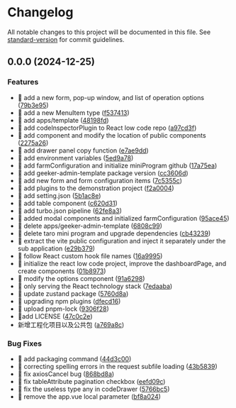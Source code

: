 # Changelog

All notable changes to this project will be documented in this file. See [standard-version](https://github.com/conventional-changelog/standard-version) for commit guidelines.

## 0.0.0 (2024-12-25)

### Features

- 🚀 add a new form, pop-up window, and list of operation options ([79b3e95](https://github.com/limuen/monorepo-project/commit/79b3e9532f4e10b58df6192f1110898fbda4f537))
- 🚀 add a new MenuItem type ([f537413](https://github.com/limuen/monorepo-project/commit/f537413d7fd9fb81765c8f1ecf344c06a182ff8f))
- 🚀 add apps/template ([48198fd](https://github.com/limuen/monorepo-project/commit/48198fd7fa32d56b2c3f198632cbc56daddae794))
- 🚀 add codeInspectorPlugin to React low code repo ([a97cd3f](https://github.com/limuen/monorepo-project/commit/a97cd3f6c45d85e54d8772bd27ba372e47085042))
- 🚀 add component and modify the location of public components ([2275a26](https://github.com/limuen/monorepo-project/commit/2275a26d34b191051ae880c17c1b05ee9cd4970a))
- 🚀 add drawer panel copy function ([e7ae9dd](https://github.com/limuen/monorepo-project/commit/e7ae9ddbf908f7191eda862eae4d295b59a5dfac))
- 🚀 add environment variables ([5ed9a78](https://github.com/limuen/monorepo-project/commit/5ed9a789d61d918c58bc0902e016464c73e7a965))
- 🚀 add farmConfiguration and initialize miniProgram github ([17a75ea](https://github.com/limuen/monorepo-project/commit/17a75ea7aec2ad088083aad37dbe03401694ad64))
- 🚀 add geeker-admin-template package version ([cc3606d](https://github.com/limuen/monorepo-project/commit/cc3606dc40dfc98e9b11b8ef4a42f19040de90b5))
- 🚀 add new form and form configuration items ([7c5355c](https://github.com/limuen/monorepo-project/commit/7c5355ceeedf469ae4404865c48bb7f8f1f55fd6))
- 🚀 add plugins to the demonstration project ([f2a0004](https://github.com/limuen/monorepo-project/commit/f2a0004a76693ce5ee383df3a42fb93e27b0724b))
- 🚀 add setting.json ([5b1ac8e](https://github.com/limuen/monorepo-project/commit/5b1ac8e852511f903b3380746c39d03e9dc0b87c))
- 🚀 add table component ([c620d31](https://github.com/limuen/monorepo-project/commit/c620d3155d29097c75b806677faa9836c4678855))
- 🚀 add turbo.json pipeline ([62fe8a3](https://github.com/limuen/monorepo-project/commit/62fe8a32fc1afa5b3331873730dfae1da74bef6e))
- 🚀 added modal components and initialized farmConfiguration ([95ace45](https://github.com/limuen/monorepo-project/commit/95ace45c0db5bb9eea1b12b6f1dadca9e03e7dd6))
- 🚀 delete apps/geeker-admin-template ([6808c99](https://github.com/limuen/monorepo-project/commit/6808c990ed5e9a7bb12bf74077ab38b50a3b4db9))
- 🚀 delete taro mini program and upgrade dependencies ([cb43239](https://github.com/limuen/monorepo-project/commit/cb4323938fc2ed7ca0050c5622fb2939924373f4))
- 🚀 extract the vite public configuration and inject it separately under the sub application ([e29b379](https://github.com/limuen/monorepo-project/commit/e29b3799d9e4aaec8b49282e9fcf1ef47b7605df))
- 🚀 follow React custom hook file names ([16a9995](https://github.com/limuen/monorepo-project/commit/16a9995da795b8ebaf98a34c59abaf99460fc617))
- 🚀 initialize the react low code project, improve the dashboardPage, and create components ([01b8973](https://github.com/limuen/monorepo-project/commit/01b8973f35950eaee7034b75cad28673bcad32c3))
- 🚀 modify the options component ([91a6298](https://github.com/limuen/monorepo-project/commit/91a6298d08c51a0ebfa4b45beac380572443c1e7))
- 🚀 only serving the React technology stack ([7edaaba](https://github.com/limuen/monorepo-project/commit/7edaababfcdedeb6368a2f1974aa20514d840a51))
- 🚀 update zustand package ([5760d8a](https://github.com/limuen/monorepo-project/commit/5760d8af9f168f176080011eb0efb0751d5d0343))
- 🚀 upgrading npm plugins ([dfecd16](https://github.com/limuen/monorepo-project/commit/dfecd1620b845c1dc1877de5262406637196424c))
- 🚀 upload pnpm-lock ([9306f28](https://github.com/limuen/monorepo-project/commit/9306f28145c9df3ab0a2eddb9e8f99ac7a9a9bb0))
- 🚀add LICENSE ([47c0c2e](https://github.com/limuen/monorepo-project/commit/47c0c2ee7233d957e4853f96db83a1256f466302))
- 新增工程化项目以及公共包 ([a769a8c](https://github.com/limuen/monorepo-project/commit/a769a8ca96fd52f0971ac101f56462c65fa6948a))

### Bug Fixes

- 🧩 add packaging command ([44d3c00](https://github.com/limuen/monorepo-project/commit/44d3c00d04849ecb678aa9e7f0f6821eb3da1803))
- 🧩 correcting spelling errors in the request subfile loading ([43b5839](https://github.com/limuen/monorepo-project/commit/43b5839db3b9d67d46b82aa2bcd110361164f8a3))
- 🧩 fix axiosCancel bug ([868bd8a](https://github.com/limuen/monorepo-project/commit/868bd8a106b67340dd339d1c84d1eb8c1a876436))
- 🧩 fix tableAttribute pagination checkbox ([eefd09c](https://github.com/limuen/monorepo-project/commit/eefd09cebb76816399aeff9da1e81ff2d02def34))
- 🧩 fix the useless type any in codeDrawer ([5766bc5](https://github.com/limuen/monorepo-project/commit/5766bc510e1daa9c048207e5ab58eabc166c4b26))
- 🧩 remove the app.vue local parameter ([bf8a024](https://github.com/limuen/monorepo-project/commit/bf8a0247890954c29be04a67aed36977291683ca))
